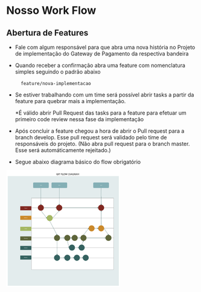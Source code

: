 # Nosso Work Flow

## Abertura de Features
- Fale com algum responsável para que abra uma nova história no Projeto de implementação do Gateway de Pagamento da
respectiva bandeira
- Quando receber a confirmação abra uma feature com nomenclatura simples seguindo o padrão abaixo
        
        feature/nova-implementacao
 
- Se estiver trabalhando com um time será possível abrir tasks a partir da feature para quebrar mais a implementação.

    *É válido abrir Pull Request das tasks para a feature para efetuar um primeiro code review nessa fase da implementação
    
- Após concluir a feature chegou a hora de abrir o Pull request para a branch develop. Esse pull request será validado 
pelo time de responsáveis do projeto. (Não abra pull request para o branch master. Esse será automáticamente rejeitado.)

- Segue abaixo diagrama básico do flow obrigatório

<img src="./Documents/git-flow-payment-gateway.png" alt="Diagrama de git flow" width="60%" style="margin-right: 10%;" />
